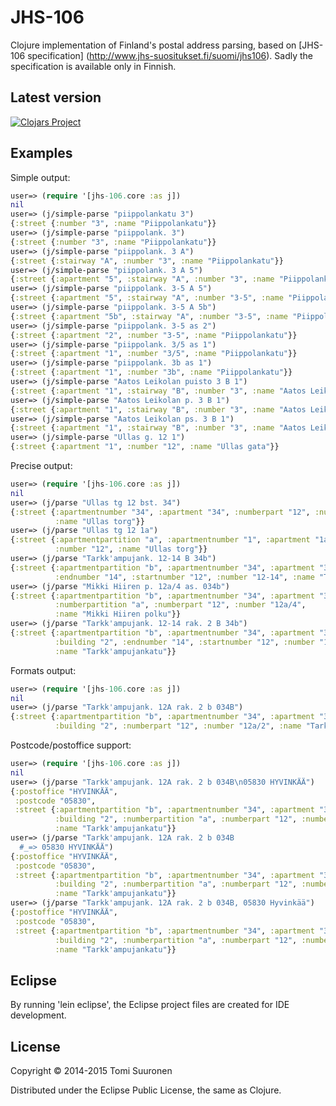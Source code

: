 JHS-106
=======

Clojure implementation of Finland's postal address parsing, based on [JHS-106 specification] (http://www.jhs-suositukset.fi/suomi/jhs106).
Sadly the specification is available only in Finnish.

## Latest version

[![Clojars Project](http://clojars.org/tomimas/jhs-106/latest-version.svg)](http://clojars.org/tomimas/jhs-106)

## Examples

Simple output:
```clojure
user=> (require '[jhs-106.core :as j])
nil
user=> (j/simple-parse "piippolankatu 3")
{:street {:number "3", :name "Piippolankatu"}}
user=> (j/simple-parse "piippolank. 3")
{:street {:number "3", :name "Piippolankatu"}}
user=> (j/simple-parse "piippolank. 3 A")
{:street {:stairway "A", :number "3", :name "Piippolankatu"}}
user=> (j/simple-parse "piippolank. 3 A 5")
{:street {:apartment "5", :stairway "A", :number "3", :name "Piippolankatu"}}
user=> (j/simple-parse "piippolank. 3-5 A 5")
{:street {:apartment "5", :stairway "A", :number "3-5", :name "Piippolankatu"}}
user=> (j/simple-parse "piippolank. 3-5 A 5b")
{:street {:apartment "5b", :stairway "A", :number "3-5", :name "Piippolankatu"}}
user=> (j/simple-parse "piippolank. 3-5 as 2")
{:street {:apartment "2", :number "3-5", :name "Piippolankatu"}}
user=> (j/simple-parse "piippolank. 3/5 as 1")
{:street {:apartment "1", :number "3/5", :name "Piippolankatu"}}
user=> (j/simple-parse "piippolank. 3b as 1")
{:street {:apartment "1", :number "3b", :name "Piippolankatu"}}
user=> (j/simple-parse "Aatos Leikolan puisto 3 B 1")
{:street {:apartment "1", :stairway "B", :number "3", :name "Aatos Leikolan puisto"}}
user=> (j/simple-parse "Aatos Leikolan p. 3 B 1")
{:street {:apartment "1", :stairway "B", :number "3", :name "Aatos Leikolan polku"}}
user=> (j/simple-parse "Aatos Leikolan ps. 3 B 1")
{:street {:apartment "1", :stairway "B", :number "3", :name "Aatos Leikolan puisto"}}
user=> (j/simple-parse "Ullas g. 12 1")
{:street {:apartment "1", :number "12", :name "Ullas gata"}}
```

Precise output:
```clojure
user=> (require '[jhs-106.core :as j])
nil
user=> (j/parse "Ullas tg 12 bst. 34")
{:street {:apartmentnumber "34", :apartment "34", :numberpart "12", :number "12",
          :name "Ullas torg"}}
user=> (j/parse "Ullas tg 12 1a")
{:street {:apartmentpartition "a", :apartmentnumber "1", :apartment "1a", :numberpart "12",
          :number "12", :name "Ullas torg"}}
user=> (j/parse "Tarkk'ampujank. 12-14 B 34b")
{:street {:apartmentpartition "b", :apartmentnumber "34", :apartment "34b", :stairway "B",
          :endnumber "14", :startnumber "12", :number "12-14", :name "Tarkk'ampujankatu"}}
user=> (j/parse "Mikki Hiiren p. 12a/4 as. 034b")
{:street {:apartmentpartition "b", :apartmentnumber "34", :apartment "34b", :building "4",
          :numberpartition "a", :numberpart "12", :number "12a/4",
          :name "Mikki Hiiren polku"}}
user=> (j/parse "Tarkk'ampujank. 12-14 rak. 2 B 34b")
{:street {:apartmentpartition "b", :apartmentnumber "34", :apartment "34b", :stairway "B",
          :building "2", :endnumber "14", :startnumber "12", :number "12-14/2",
          :name "Tarkk'ampujankatu"}}
```

Formats output:
```clojure
user=> (require '[jhs-106.core :as j])
nil
user=> (j/parse "Tarkk'ampujank. 12A rak. 2 b 034B")
{:street {:apartmentpartition "b", :apartmentnumber "34", :apartment "34b", :stairway "B",
          :building "2", :numberpart "12", :number "12a/2", :name "Tarkk'ampujankatu"}}
```

Postcode/postoffice support:
```clojure
user=> (require '[jhs-106.core :as j])
nil
user=> (j/parse "Tarkk'ampujank. 12A rak. 2 b 034B\n05830 HYVINKÄÄ")
{:postoffice "HYVINKÄÄ",
 :postcode "05830",
 :street {:apartmentpartition "b", :apartmentnumber "34", :apartment "34b", :stairway "B",
          :building "2", :numberpartition "a", :numberpart "12", :number "12a/2",
          :name "Tarkk'ampujankatu"}}
user=> (j/parse "Tarkk'ampujank. 12A rak. 2 b 034B
  #_=> 05830 HYVINKÄÄ")
{:postoffice "HYVINKÄÄ",
 :postcode "05830",
 :street {:apartmentpartition "b", :apartmentnumber "34", :apartment "34b", :stairway "B",
          :building "2", :numberpartition "a", :numberpart "12", :number "12a/2",
          :name "Tarkk'ampujankatu"}}
user=> (j/parse "Tarkk'ampujank. 12A rak. 2 b 034B, 05830 Hyvinkää")
{:postoffice "HYVINKÄÄ",
 :postcode "05830",
 :street {:apartmentpartition "b", :apartmentnumber "34", :apartment "34b", :stairway "B",
          :building "2", :numberpartition "a", :numberpart "12", :number "12a/2",
          :name "Tarkk'ampujankatu"}}
```
## Eclipse

By running 'lein eclipse', the Eclipse project files are created for IDE development.

## License

Copyright &copy; 2014-2015 Tomi Suuronen

Distributed under the Eclipse Public License, the same as Clojure.
